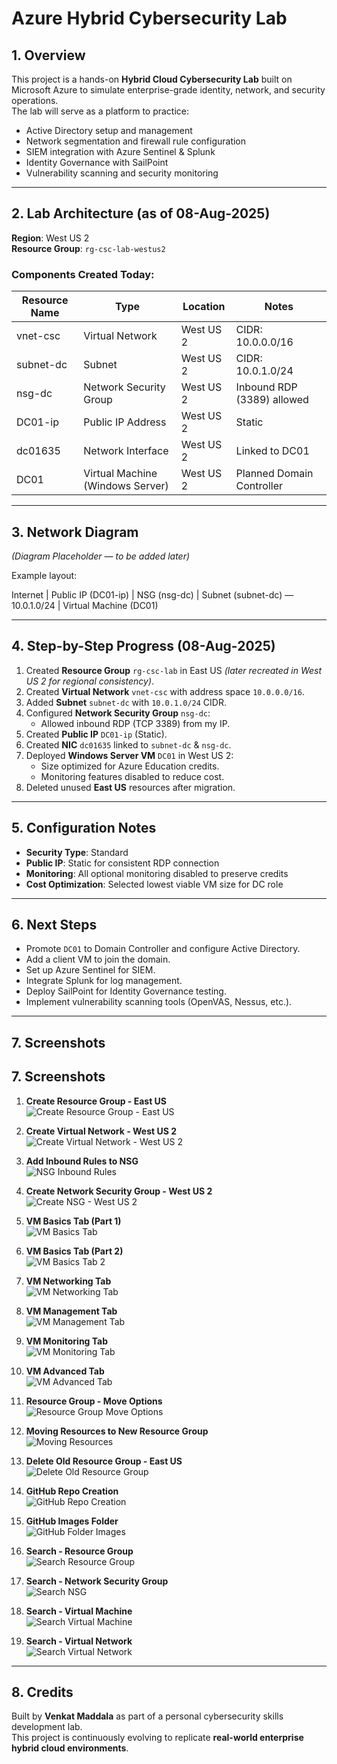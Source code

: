 # Azure Hybrid Cybersecurity Lab

## 1. Overview
This project is a hands-on **Hybrid Cloud Cybersecurity Lab** built on Microsoft Azure to simulate enterprise-grade identity, network, and security operations.  
The lab will serve as a platform to practice:
- Active Directory setup and management
- Network segmentation and firewall rule configuration
- SIEM integration with Azure Sentinel & Splunk
- Identity Governance with SailPoint
- Vulnerability scanning and security monitoring

---

## 2. Lab Architecture (as of 08-Aug-2025)

**Region**: West US 2  
**Resource Group**: `rg-csc-lab-westus2`  

### Components Created Today:
| Resource Name | Type | Location | Notes |
|---------------|------|----------|-------|
| vnet-csc | Virtual Network | West US 2 | CIDR: 10.0.0.0/16 |
| subnet-dc | Subnet | West US 2 | CIDR: 10.0.1.0/24 |
| nsg-dc | Network Security Group | West US 2 | Inbound RDP (3389) allowed |
| DC01-ip | Public IP Address | West US 2 | Static |
| dc01635 | Network Interface | West US 2 | Linked to DC01 |
| DC01 | Virtual Machine (Windows Server) | West US 2 | Planned Domain Controller |

---

## 3. Network Diagram
*(Diagram Placeholder — to be added later)*

Example layout:

Internet
|
Public IP (DC01-ip)
|
NSG (nsg-dc)
|
Subnet (subnet-dc) — 10.0.1.0/24
|
Virtual Machine (DC01)


---

## 4. Step-by-Step Progress (08-Aug-2025)

1. Created **Resource Group** `rg-csc-lab` in East US *(later recreated in West US 2 for regional consistency)*.
2. Created **Virtual Network** `vnet-csc` with address space `10.0.0.0/16`.
3. Added **Subnet** `subnet-dc` with `10.0.1.0/24` CIDR.
4. Configured **Network Security Group** `nsg-dc`:
   - Allowed inbound RDP (TCP 3389) from my IP.
5. Created **Public IP** `DC01-ip` (Static).
6. Created **NIC** `dc01635` linked to `subnet-dc` & `nsg-dc`.
7. Deployed **Windows Server VM** `DC01` in West US 2:
   - Size optimized for Azure Education credits.
   - Monitoring features disabled to reduce cost.
8. Deleted unused **East US** resources after migration.

---

## 5. Configuration Notes
- **Security Type**: Standard
- **Public IP**: Static for consistent RDP connection
- **Monitoring**: All optional monitoring disabled to preserve credits
- **Cost Optimization**: Selected lowest viable VM size for DC role

---

## 6. Next Steps
- Promote `DC01` to Domain Controller and configure Active Directory.
- Add a client VM to join the domain.
- Set up Azure Sentinel for SIEM.
- Integrate Splunk for log management.
- Deploy SailPoint for Identity Governance testing.
- Implement vulnerability scanning tools (OpenVAS, Nessus, etc.).

---

## 7. Screenshots
## 7. Screenshots

1. **Create Resource Group - East US**  
   ![Create Resource Group - East US](images/01-create-resource-group-eastus.png)

2. **Create Virtual Network - West US 2**  
   ![Create Virtual Network - West US 2](images/02-create-virtual-network-westus2.png)

3. **Add Inbound Rules to NSG**  
   ![NSG Inbound Rules](images/03-a-nsg-adding-inbound-rules.png)

4. **Create Network Security Group - West US 2**  
   ![Create NSG - West US 2](images/03-create-network-security-group-westus2.png)

5. **VM Basics Tab (Part 1)**  
   ![VM Basics Tab](images/04-vm-basics-tab.png)

6. **VM Basics Tab (Part 2)**  
   ![VM Basics Tab 2](images/04-vm-basics-tab(2).png)

7. **VM Networking Tab**  
   ![VM Networking Tab](images/05-vm-networkingtab.png)

8. **VM Management Tab**  
   ![VM Management Tab](images/06-vm-management-tab.png)

9. **VM Monitoring Tab**  
   ![VM Monitoring Tab](images/07-vm-monitoring-tab.png)

10. **VM Advanced Tab**  
    ![VM Advanced Tab](images/08-vm-advanced-tab.png)

11. **Resource Group - Move Options**  
    ![Resource Group Move Options](images/10-resource-group-move-options.png)

12. **Moving Resources to New Resource Group**  
    ![Moving Resources](images/12-moving-resources-to-new-rg.png)

13. **Delete Old Resource Group - East US**  
    ![Delete Old Resource Group](images/13-delete-old-resource-group-eastus.png)

14. **GitHub Repo Creation**  
    ![GitHub Repo Creation](images/14-github-repo-create.png)

15. **GitHub Images Folder**  
    ![GitHub Folder Images](images/15-github-folder-images.png)

16. **Search - Resource Group**  
    ![Search Resource Group](images/Search%20for%20Resource%20Group%20and%20create.png)

17. **Search - Network Security Group**  
    ![Search NSG](images/search%20for%20Network%20Security%20Group%20and%20create.png)

18. **Search - Virtual Machine**  
    ![Search Virtual Machine](images/search%20for%20Virtual%20Machine%20and%20create.png)

19. **Search - Virtual Network**  
    ![Search Virtual Network](images/search%20for%20Virtual%20network%20and%20create.png)


---

## 8. Credits
Built by **Venkat Maddala** as part of a personal cybersecurity skills development lab.  
This project is continuously evolving to replicate **real-world enterprise hybrid cloud environments**.

